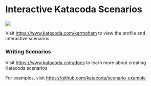 # Interactive Katacoda Scenarios

[![](http://shields.katacoda.com/katacoda/karmoham/count.svg)](https://www.katacoda.com/karmoham "Get your profile on Katacoda.com")

Visit https://www.katacoda.com/karmoham to view the profile and interactive scenarios

### Writing Scenarios
Visit https://www.katacoda.com/docs to learn more about creating Katacoda scenarios

For examples, visit https://github.com/katacoda/scenario-example
